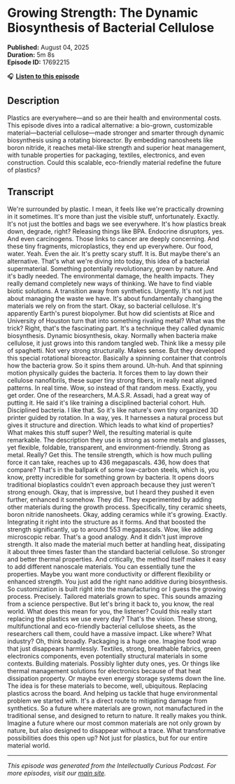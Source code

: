 # Growing Strength: The Dynamic Biosynthesis of Bacterial Cellulose

**Published:** August 04, 2025  
**Duration:** 5m 8s  
**Episode ID:** 17692215

🎧 **[Listen to this episode](https://intellectuallycurious.buzzsprout.com/2529712/episodes/17692215-growing-strength-the-dynamic-biosynthesis-of-bacterial-cellulose)**

## Description

Plastics are everywhere—and so are their health and environmental costs. This episode dives into a radical alternative: a bio-grown, customizable material—bacterial cellulose—made stronger and smarter through dynamic biosynthesis using a rotating bioreactor. By embedding nanosheets like boron nitride, it reaches metal-like strength and superior heat management, with tunable properties for packaging, textiles, electronics, and even construction. Could this scalable, eco-friendly material redefine the future of plastics?

## Transcript

We're surrounded by plastic. I mean, it feels like we're practically drowning in it sometimes. It's more than just the visible stuff, unfortunately. Exactly. It's not just the bottles and bags we see everywhere. It's how plastics break down, degrade, right? Releasing things like BPA. Endocrine disruptors, yes. And even carcinogens. Those links to cancer are deeply concerning. And these tiny fragments, microplastics, they end up everywhere. Our food, water. Yeah. Even the air. It's pretty scary stuff. It is. But maybe there's an alternative. That's what we're diving into today, this idea of a bacterial supermaterial. Something potentially revolutionary, grown by nature. And it's badly needed. The environmental damage, the health impacts. They really demand completely new ways of thinking. We have to find viable biotic solutions. A transition away from synthetics. Urgently. It's not just about managing the waste we have. It's about fundamentally changing the materials we rely on from the start. Okay, so bacterial cellulose. It's apparently Earth's purest biopolymer. But how did scientists at Rice and University of Houston turn that into something rivaling metal? What was the trick? Right, that's the fascinating part. It's a technique they called dynamic biosynthesis. Dynamic biosynthesis, okay. Normally when bacteria make cellulose, it just grows into this random tangled web. Think like a messy pile of spaghetti. Not very strong structurally. Makes sense. But they developed this special rotational bioreactor. Basically a spinning container that controls how the bacteria grow. So it spins them around. Uh-huh. And that spinning motion physically guides the bacteria. It forces them to lay down their cellulose nanofibrils, these super tiny strong fibers, in really neat aligned patterns. In real time. Wow, so instead of that random mess. Exactly, you get order. One of the researchers, M.A.S.R. Assadi, had a great way of putting it. He said it's like training a disciplined bacterial cohort. Huh. Disciplined bacteria. I like that. So it's like nature's own tiny organized 3D printer guided by rotation. In a way, yes. It harnesses a natural process but gives it structure and direction. Which leads to what kind of properties? What makes this stuff super? Well, the resulting material is quite remarkable. The description they use is strong as some metals and glasses, yet flexible, foldable, transparent, and environment-friendly. Strong as metal. Really? Get this. The tensile strength, which is how much pulling force it can take, reaches up to 436 megapascals. 436, how does that compare? That's in the ballpark of some low-carbon steels, which is, you know, pretty incredible for something grown by bacteria. It opens doors traditional bioplastics couldn't even approach because they just weren't strong enough. Okay, that is impressive, but I heard they pushed it even further, enhanced it somehow. They did. They experimented by adding other materials during the growth process. Specifically, tiny ceramic sheets, boron nitride nanosheets. Okay, adding ceramics while it's growing. Exactly. Integrating it right into the structure as it forms. And that boosted the strength significantly, up to around 553 megapascals. Wow, like adding microscopic rebar. That's a good analogy. And it didn't just improve strength. It also made the material much better at handling heat, dissipating it about three times faster than the standard bacterial cellulose. So stronger and better thermal properties. And critically, the method itself makes it easy to add different nanoscale materials. You can essentially tune the properties. Maybe you want more conductivity or different flexibility or enhanced strength. You just add the right nano additive during biosynthesis. So customization is built right into the manufacturing or I guess the growing process. Precisely. Tailored materials grown to spec. This sounds amazing from a science perspective. But let's bring it back to, you know, the real world. What does this mean for you, the listener? Could this really start replacing the plastics we use every day? That's the vision. These strong, multifunctional and eco-friendly bacterial cellulose sheets, as the researchers call them, could have a massive impact. Like where? What industry? Oh, think broadly. Packaging is a huge one. Imagine food wrap that just disappears harmlessly. Textiles, strong, breathable fabrics, green electronics components, even potentially structural materials in some contexts. Building materials. Possibly lighter duty ones, yes. Or things like thermal management solutions for electronics because of that heat dissipation property. Or maybe even energy storage systems down the line. The idea is for these materials to become, well, ubiquitous. Replacing plastics across the board. And helping us tackle that huge environmental problem we started with. It's a direct route to mitigating damage from synthetics. So a future where materials are grown, not manufactured in the traditional sense, and designed to return to nature. It really makes you think. Imagine a future where our most common materials are not only grown by nature, but also designed to disappear without a trace. What transformative possibilities does this open up? Not just for plastics, but for our entire material world.

---
*This episode was generated from the Intellectually Curious Podcast. For more episodes, visit our [main site](https://intellectuallycurious.buzzsprout.com).*

